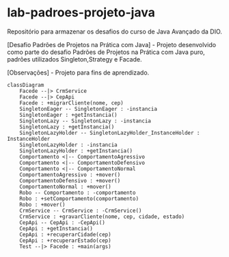 # lab-padroes-projeto-java

Repositório para armazenar os desafios do curso de Java Avançado da DIO.

[Desafio Padrões de Projetos na Prática com Java] - Projeto desenvolvido como parte do desafio Padrões de Projetos na Prática com Java puro, padrões utilizados Singleton,Strategy e Facade.

[Observações] - Projeto para fins de aprendizado.


```mermaid
classDiagram
    Facede --|> CrmService
    Facede --|> CepApi
    Facede : +migrarCliente(nome, cep)
    SingletonEager -- SingletonEager : -instancia
    SingletonEager : +getInstancia()
    SingletonLazy -- SingletonLazy : -instancia
    SingletonLazy : +getInstancia()
    SingletonLazyHolder -- SingletonLazyHolder_InstanceHolder : InstanceHolder
    SingletonLazyHolder : -instancia
    SingletonLazyHolder : +getInstancia()
    Comportamento <|-- ComportamentoAgressivo
    Comportamento <|-- ComportamentoDefensivo
    Comportamento <|-- ComportamentoNormal
    ComportamentoAgressivo : +mover()
    ComportamentoDefensivo : +mover()
    ComportamentoNormal : +mover()
    Robo -- Comportamento : -comportamento
    Robo : +setComportamento(comportamento)
    Robo : +mover()
    CrmService -- CrmService : -CrmService()
    CrmService : +gravarCliente(nome, cep, cidade, estado)
    CepApi -- CepApi : -CepApi()
    CepApi : +getInstancia()
    CepApi : +recuperarCidade(cep)
    CepApi : +recuperarEstado(cep)
    Test --|> Facede : +main(args)
```
